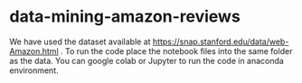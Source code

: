 # data-mining-amazon-reviews

We have used the dataset available at https://snap.stanford.edu/data/web-Amazon.html
.
To run the code place the notebook files into the same folder as the data.
You can google colab or Jupyter to run the code in anaconda environment.